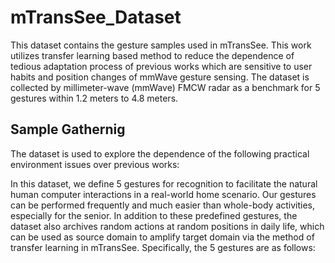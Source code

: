 # mTransSee_Dataset

This dataset contains the gesture samples used in mTransSee. 
This work utilizes transfer learning based method to reduce the dependence of tedious adaptation process of previous works which are sensitive to user habits and position changes of mmWave gesture sensing.
The dataset is collected by millimeter-wave (mmWave) FMCW radar as a benchmark for 5 gestures within 1.2 meters to 4.8 meters.

## Sample Gathernig

The dataset is used to explore the dependence of the following practical environment issues over previous works:



In this dataset, we define 5 gestures for recognition to facilitate the natural human computer interactions in a real-world home scenario. Our gestures can be performed frequently and much easier than whole-body activities, especially for the senior. In addition to these predefined gestures, the dataset also archives random actions at random positions in daily life, which can be used as source domain to amplify target domain via the method of transfer learning in mTransSee. Specifically, the 5 gestures are as follows:
